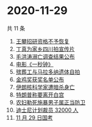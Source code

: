 # 2020-11-29

共 11 条

<!-- BEGIN -->
<!-- 最后更新时间 Sun Nov 29 2020 11:04:01 GMT+0800 (CST) -->
1. [王攀招研资格不予恢复](https://www.zhihu.com/search?q=王攀)
1. [丁真为家乡四川拍宣传片](https://www.zhihu.com/search?q=丁真)
1. [毛洪涛溺亡调查结果公布](https://www.zhihu.com/search?q=毛洪涛)
1. [电影《一秒钟》](https://www.zhihu.com/search?q=一秒钟)
1. [殡葬工与马拉多纳遗体自拍](https://www.zhihu.com/search?q=马拉多纳)
1. [金鸡奖获奖名单公布](https://www.zhihu.com/search?q=金鸡奖)
1. [伊朗核科学家遭暗杀身亡](https://www.zhihu.com/search?q=伊朗核科学家)
1. [特朗普称要离开白宫](https://www.zhihu.com/search?q=特朗普)
1. [农妇勒死施暴男子属正当防卫](https://www.zhihu.com/search?q=农妇勒死男子)
1. [迪士尼计划裁员 32000 人](https://www.zhihu.com/search?q=迪士尼)
1. [11 月 29 日国考 ](https://www.zhihu.com/search?q=国考)
<!-- END -->

